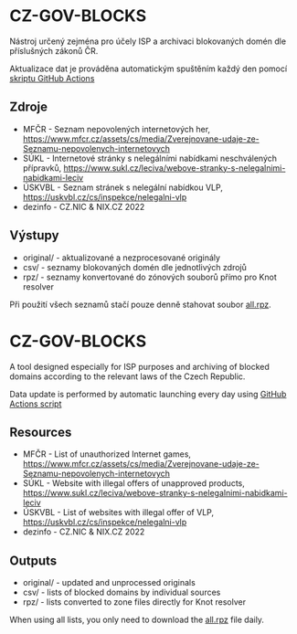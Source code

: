 CZ-GOV-BLOCKS
=============

Nástroj určený zejména pro účely ISP a archivaci blokovaných domén dle příslušných zákonů ČR.

Aktualizace dat je prováděna automatickým spuštěním každý den pomocí [skriptu GitHub Actions](https://github.com/analogic/cz-gov-blocks/blob/master/.github/workflows/daily.yml)

Zdroje
------
- MFČR - Seznam nepovolených internetových her, https://www.mfcr.cz/assets/cs/media/Zverejnovane-udaje-ze-Seznamu-nepovolenych-internetovych
- SÚKL - Internetové stránky s nelegálními nabídkami neschválených přípravků, https://www.sukl.cz/leciva/webove-stranky-s-nelegalnimi-nabidkami-leciv
- ÚSKVBL -  Seznam stránek s nelegální nabídkou VLP, https://uskvbl.cz/cs/inspekce/nelegalni-vlp
- dezinfo - CZ.NIC & NIX.CZ 2022

Výstupy
-------
- original/ - aktualizované a nezprocesované originály
- csv/ - seznamy blokovaných domén dle jednotlivých zdrojů
- rpz/ - seznamy konvertované do zónových souborů přímo pro Knot resolver

Při použití všech seznamů stačí pouze denně stahovat soubor [all.rpz](https://raw.githubusercontent.com/analogic/cz-gov-blocks/master/rpz/all.rpz).



CZ-GOV-BLOCKS
=============

A tool designed especially for ISP purposes and archiving of blocked domains according to the relevant laws of the Czech Republic.

Data update is performed by automatic launching every day using [GitHub Actions script](https://github.com/analogic/cz-gov-blocks/blob/master/.github/workflows/daily.yml)

Resources
------
- MFČR - List of unauthorized Internet games, https://www.mfcr.cz/assets/cs/media/Zverejnovane-udaje-ze-Seznamu-nepovolenych-internetovych
- SÚKL - Website with illegal offers of unapproved products, https://www.sukl.cz/leciva/webove-stranky-s-nelegalnimi-nabidkami-leciv
- ÚSKVBL - List of websites with illegal offer of VLP, https://uskvbl.cz/cs/inspekce/nelegalni-vlp
- dezinfo - CZ.NIC & NIX.CZ 2022

Outputs
-------
- original/ - updated and unprocessed originals
- csv/ - lists of blocked domains by individual sources
- rpz/ - lists converted to zone files directly for Knot resolver

When using all lists, you only need to download the [all.rpz](https://raw.githubusercontent.com/analogic/cz-gov-blocks/master/rpz/all.rpz) file daily.
